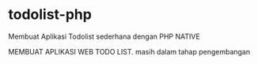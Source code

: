 # todolist-php
Membuat Aplikasi Todolist sederhana dengan PHP NATIVE

MEMBUAT APLIKASI WEB TODO LIST. 
masih dalam tahap pengembangan
